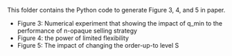 This folder contains the Python code to generate Figure 3, 4, and 5 in paper.
- Figure 3: Numerical experiment that showing the impact of q_min to the performance of n-opaque selling strategy
- Figure 4: the power of limited flexibility
- Figure 5: The impact of changing the order-up-to level S
